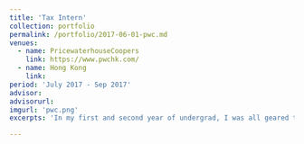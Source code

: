 ```yaml
---
title: 'Tax Intern'
collection: portfolio
permalink: /portfolio/2017-06-01-pwc.md
venues:
  - name: PricewaterhouseCoopers
    link: https://www.pwchk.com/
  - name: Hong Kong
    link: 
period: 'July 2017 - Sep 2017'
advisor:
advisorurl:
imgurl: 'pwc.png'
excerpts: 'In my first and second year of undergrad, I was all geared towards Business. I found CS more meaningful to myself only after this internship, when I got the most sense of fulfilment out of writing a script file that helped copying and scanning the tax reports.'

---
```

